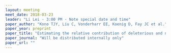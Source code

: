 ```yaml
---
layout: meeting
meet_date: 2018-03-23
leader: "Li Lei - 3:00 PM - Note special date and time"
paper_author: "Kono TJY, Liu C, Vonderharr EE, Koenig D, Fay JC et al."
paper_year: preprint
paper_title: "Estimating the relative contribution of deleterious and neutral SNPs to agronomic phenotypes"
paper_journal: "Will be distributed internally only"
paper_url: ""
---
```

